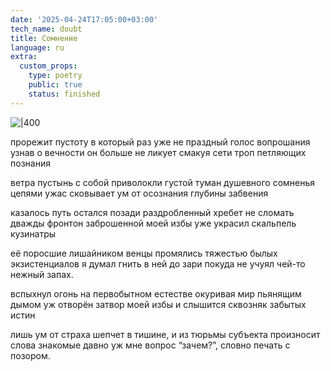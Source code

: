 ```yaml
---
date: '2025-04-24T17:05:00+03:00'
tech_name: doubt
title: Сомнение
language: ru
extra:
  custom_props:
    type: poetry
    public: true
    status: finished
---
```


![|400](/images/doubt.png)

прорежит пустоту в который раз
уже не праздный голос вопрошания
узнав о вечности он больше не ликует
смакуя сети троп петляющих познания

ветра пустынь с собой приволокли
густой туман душевного сомненья
цепями ужас сковывает ум
от осознания глубины забвения

казалось путь остался позади
раздробленный хребет не сломать дважды
фронтон заброшенной моей избы
уже украсил скальпель кузинатры

её поросшие лишайником венцы
промялись тяжестью былых экзистенциалов
я думал гнить в ней до зари
покуда не учуял чей-то нежный запах.

вспыхнул огонь на первобытном естестве 
окуривая мир пьянящим дымом
уж отворён затвор моей избы
и слышится сквозняк забытых истин

лишь ум от страха шепчет в тишине,
и из тюрьмы субъекта произносит
слова знакомые давно уж мне
вопрос “зачем?”, словно печать с позором.
